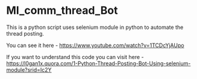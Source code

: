 # MI_comm_thread_Bot



This is a python script uses selenium module in python to automate the thread posting.

You can see it here - https://www.youtube.com/watch?v=1TCDcYjAUpo

If you want to understand this code you can visit here -
https://l0gan1x.quora.com/1-Python-Thread-Posting-Bot-Using-selenium-module?srid=Ic2Y
